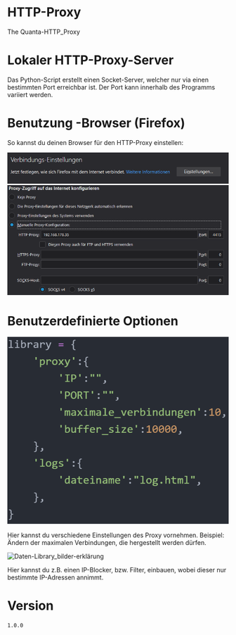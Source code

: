 # HTTP-Proxy
The Quanta-HTTP_Proxy
# Lokaler HTTP-Proxy-Server
Das Python-Script erstellt einen Socket-Server, welcher nur via einen bestimmten Port erreichbar ist. Der Port kann innerhalb des Programms variiert werden.
# Benutzung -Browser (Firefox) 

So kannst du deinen Browser für den HTTP-Proxy einstellen:

![verbindungseinstellungen_FIREFOX](/Bilder-Github/verbindungseinstellungen_firefox.PNG)
![verbindungseinstellungen_FIREFOX_PROXY](/Bilder-Github/verbindungseinstellungen_firefox_PROXY.PNG)
# Benutzerdefinierte Optionen

![Daten-Library_bilder-erklärung](/Bilder-Github/daten-library.PNG)

Hier kannst du verschiedene Einstellungen des Proxy vornehmen. Beispiel: Ändern der maximalen Verbindungen, die hergestellt werden dürfen.

![Daten-Library_bilder-erklärung](/Bilder-Github/änderung_vornehmen_ip_blocker.PNG)

Hier kannst du z.B. einen IP-Blocker, bzw. Filter, einbauen, wobei dieser nur bestimmte IP-Adressen annimmt.

# Version
  
    1.0.0
